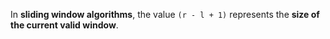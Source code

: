 In **sliding window algorithms**, the value `(r - l + 1)` represents the **size of the current valid window**.
